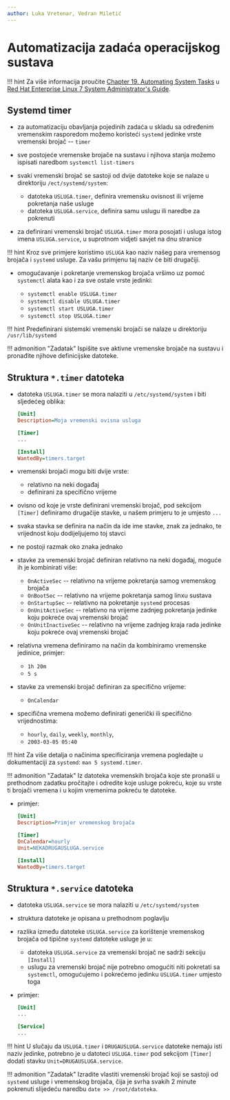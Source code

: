 ```yaml
---
author: Luka Vretenar, Vedran Miletić
---
```


# Automatizacija zadaća operacijskog sustava

!!! hint
    Za više informacija proučite [Chapter 19. Automating System Tasks](https://access.redhat.com/documentation/en-us/red_hat_enterprise_linux/7/html/system_administrators_guide/ch-automating_system_tasks) u [Red Hat Enterprise Linux 7 System Administrator's Guide](https://access.redhat.com/documentation/en-us/red_hat_enterprise_linux/7/html/system_administrators_guide/index).

## Systemd timer

- za automatizaciju obavljanja pojedinih zadaća u skladu sa određenim vremenskim rasporedom možemo koristeći `systemd` jedinke vrste vremenski brojač -- `timer`
- sve postojeće vremenske brojače na sustavu i njihova stanja možemo ispisati naredbom `systemctl list-timers`
- svaki vremenski brojač se sastoji od dvije datoteke koje se nalaze u direktoriju `/ect/systemd/system`:

    - datoteka `USLUGA.timer`, definira vremensku ovisnost ili vrijeme pokretanja naše usluge
    - datoteka `USLUGA.service`, definira samu uslugu ili naredbe za pokrenuti

- za definirani vremenski brojač `USLUGA.timer` mora posojati i usluga istog imena `USLUGA.service`, u suprotnom vidjeti savjet na dnu stranice

!!! hint
    Kroz sve primjere koristimo `USLUGA` kao naziv našeg para vremensog brojača i `systemd` usluge. Za vašu primjenu taj naziv će biti drugačiji.

- omogućavanje i pokretanje vremenskog brojača vršimo uz pomoć `systemctl` alata kao i za sve ostale vrste jedinki:

    - `systemctl enable USLUGA.timer`
    - `systemctl disable USLUGA.timer`
    - `systemctl start USLUGA.timer`
    - `systemctl stop USLUGA.timer`

!!! hint
    Predefinirani sistemski vremenski brojači se nalaze u direktoriju `/usr/lib/systemd`

!!! admonition "Zadatak"
    Ispišite sve aktivne vremenske brojače na sustavu i pronađite njihove definicijske datoteke.

## Struktura `*.timer` datoteka

- datoteka `USLUGA.timer` se mora nalaziti u `/etc/systemd/system` i biti sljedećeg oblika:

    ``` ini
    [Unit]
    Description=Moja vremenski ovisna usluga

    [Timer]
    ...

    [Install]
    WantedBy=timers.target
    ```

- vremenski brojači mogu biti dvije vrste:

    - relativno na neki događaj
    - definirani za specifično vrijeme

- ovisno od koje je vrste definirani vremenski brojač, pod sekcijom `[Timer]` definiramo drugačije stavke, u našem primjeru to je umjesto `...`
- svaka stavka se definira na način da ide ime stavke, znak za jednako, te vrijednost koju dodijeljujemo toj stavci
- ne postoji razmak oko znaka jednako
- stavke za vremenski brojač definiran relativno na neki događaj, moguće ih je kombinirati više:

    - `OnActiveSec` -- relativno na vrijeme pokretanja samog vremenskog brojača
    - `OnBootSec` -- relativno na vrijeme pokretanja samog linxu sustava
    - `OnStartupSec` -- relativno na pokretanje `systemd` procesas
    - `OnUnitActiveSec` -- relativno na vrijeme zadnjeg pokretanja jedinke koju pokreće ovaj vremenski brojač
    - `OnUnitInactiveSec` -- relativno na vrijeme zadnjeg kraja rada jedinke koju pokreće ovaj vremenski brojač

- relativna vremena definiramo na način da kombiniramo vremenske jedinice, primjer:

    - `1h 20m`
    - `5 s`

- stavke za vremenski brojač definiran za specifično vrijeme:

    - `OnCalendar`

- specifična vremena možemo definirati generički ili specifično vrijednostima:

    - `hourly`, `daily`, `weekly`, `monthly`,
    - `2003-03-05 05:40`

!!! hint
    Za više detalja o načinima specificiranja vremena pogledajte u dokumentaciji za `systemd`:  `man 5 systemd.timer`.

!!! admonition "Zadatak"
    Iz datoteka vremenskih brojača koje ste pronašli u prethodnom zadatku pročitajte i odredite koje usluge pokreću, koje su vrste ti brojači vremena i u kojim vremenima pokreću te datoteke.

- primjer:

    ``` ini
    [Unit]
    Description=Primjer vremenskog brojača

    [Timer]
    OnCalendar=hourly
    Unit=NEKADRUGAUSLUGA.service

    [Install]
    WantedBy=timers.target

    ```

## Struktura `*.service` datoteka

- datoteka `USLUGA.service` se mora nalaziti u `/etc/systemd/system`
- struktura datoteke je opisana u prethodnom poglavlju
- razlika između datoteke `USLUGA.service` za korištenje vremenskog brojača od tipične `systemd` datoteke usluge je u:

    - datoteka `USLUGA.service` za vremenski brojač ne sadrži sekciju `[Install]`
    - uslugu za vremenski brojač nije potrebno omogućiti niti pokretati sa `systemctl`, omogućujemo i pokrećemo jedinku `USLUGA.timer` umjesto toga

- primjer:

    ``` ini
    [Unit]
    ...

    [Service]
    ...
    ```

!!! hint
    U slučaju da `USLUGA.timer` i `DRUGAUSLUGA.service` datoteke nemaju isti naziv jedinke, potrebno je u datoteci `USLUGA.timer` pod sekcijom `[Timer]` dodati stavku `Unit=DRUGAUSLUGA.service`.

!!! admonition "Zadatak"
    Izradite vlastiti vremenski brojač koji se sastoji od `systemd` usluge i vremenskog brojača, čija je svrha svakih 2 minute pokrenuti slijedeću naredbu `date >> /root/datoteka`.
